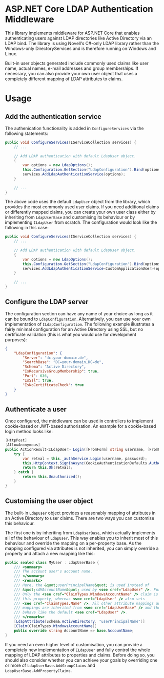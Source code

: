 # ASP.NET Core LDAP Authentication Middleware
This library implements middleware for ASP.NET Core that enables authenticating users against LDAP directories like Active Directory via an LDAP bind. The library is using Novell's C#-only LDAP library rather than the Windows-only DirectoryServices and is therefore running on Windows and Linux.

Built-in user objects generated include commonly used claims like user name, actual names, e-mail addresses and group memberships. If necessary, you can also provide your own user object that uses a completely different mapping of LDAP attributes to claims.


# Usage
## Add the authentication service
The authenication functionality is added in `ConfigureServices` via the following statements:

```C#
public void ConfigureServices(IServiceCollection services) {
    // ...
    
    // Add LDAP authentication with default LdapUser object.
    {
        var options = new LdapOptions();
        this.Configuration.GetSection("LdapConfiguration").Bind(options);
        services.AddLdapAuthenticationService(options);
    }
    
    // ...
}
```

The above code uses the default `LdapUser` object from the library, which provides the most commonly used user claims. If you need additional claims or differently mapped claims, you can create your own user class either by inheriting from `LdapUserBase` and customising its behaviour or by implementing `ILdapUser` from scratch. The configuration would look like the following in this case:

```C#
public void ConfigureServices(IServiceCollection services) {
    // ...
    
    // Add LDAP authentication with default LdapUser object.
    {
        var options = new LdapOptions();
        this.Configuration.GetSection("LdapConfiguration").Bind(options);
        services.AddLdapAuthenticationService<CustomApplicationUser>(options);
    }
    
    // ...
}
```

## Configure the LDAP server
The configuration section can have any name of your choice as long as it can be bound to `LdapConfiguration`. Alternatively, you can use your own implementation of `ILdapConfiguration`. The following example illustrates a fairly minimal configuration for an Active Directory using SSL, but no certificate validation (this is what you would use for development purposes):

```JSON
{
    "LdapConfiguration": {
        "Server": "dc.your-domain.de",
        "SearchBase": "DC=your-domain,DC=de",
        "Schema": "Active Directory",
        "IsRecursiveGroupMembership": true,
        "Port": 636,
        "IsSsl": true,
        "IsNoCertificateCheck": true
    }
}
```

## Authenticate a user
Once configured, the middleware can be used in controllers to implement cookie-based or JWT-based authorisation. An example for a cookie-based login method looks like:
```C#
[HttpPost]
[AllowAnonymous]
public ActionResult<ILdapUser> Login([FromForm] string username, [FromForm] string password) {
    try {
        var retval = this._authService.Login(username, password);
        this.HttpContext.SignInAsync(CookieAuthenticationDefaults.AuthenticationScheme, retval.ToClaimsPrincipal());
        return this.Ok(retval);
    } catch {
        return this.Unauthorized();
    }
}
```

## Customising the user object
The built-in `LdapUser` object provides a reasonably mapping of attributes in an Active Directory to user claims. There are two ways you can customise this behaviour.

The first one is by inheriting from `LdapUserBase`, which actually implements all of the behaviour of `LdapUser`. This way enables you to inherit most of this behaviour and override the mapping on a per-property base. As the mapping configured via attributes is not inherited, you can simply override a property and attach a new mapping like this:

```C#
public sealed class MyUser : LdapUserBase {
    /// <summary>
    /// The account user's account name.
    /// </summary>
    /// <remarks>
    /// Here, the &quot;userPrincipalName&quot; is used instead of
    /// &quot;sAMAccountName&quot; used by <see cref="LdapUser" />. Furthermore,
    /// Only the <see cref="ClaimTypes.WindowsAccountName" /> claim is set to
    /// this property, whereas <see cref="LdapUser" /> also sets
    /// <see cref="ClaimTypes.Name" />. All other attribute mappings and claim
    /// mappings are inherited from <see cref="LdapUserBase" /> and therefore
    /// behave like the default <see cref="LdapUser" />.
    /// </remarks>
    [LdapAttribute(Schema.ActiveDirectory, "userPrincipalName")]
    [Claim(ClaimTypes.WindowsAccountName)]
    public override string AccountName => base.AccountName;
}
```

If you need an even higher level of customisation, you can provide a completely new implementation of `ILdapUser` and fully control the whole mapping of LDAP attributes to properties and claims. Before doing so, you should also consider whether you can achieve your goals by overriding one or more of `LdapUserBase.AddGroupClaims` and `LdapUserBase.AddPropertyClaims`.
